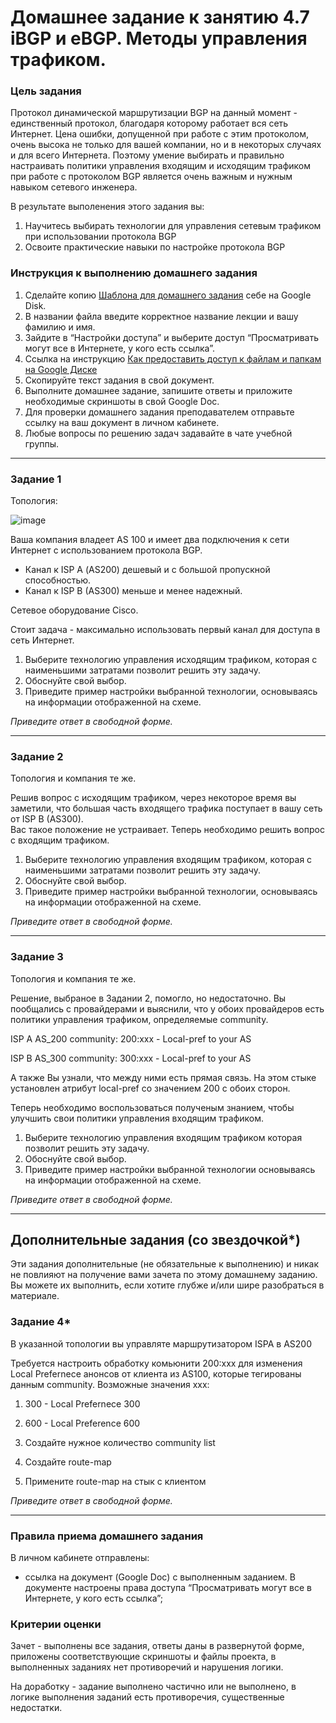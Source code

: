 # Домашнее задание к занятию 4.7 iBGP и eBGP. Методы управления трафиком.

### Цель задания

Протокол динамической маршрутизации BGP на данный момент - единственный протокол, благодаря которому работает вся сеть Интернет. Цена ошибки, допущенной при работе с этим протоколом, очень высока не только для вашей компании, но и в некоторых случаях и для всего Интернета. Поэтому умение выбирать и правильно настраивать политики управления входящим и исходящим трафиком при работе с протоколом BGP является очень важным и нужным навыком сетевого инженера.

В результате выполенения этого задания вы:
1. Научитесь выбирать технологии для управления сетевым трафиком при использовании протокола BGP
2. Освоите практические навыки по настройке протокола BGP

### Инструкция к выполнению домашнего задания

1. Сделайте копию [Шаблона для домашнего задания](https://docs.google.com/document/d/1youKpKm_JrC0UzDyUslIZW2E2bIv5OVlm_TQDvH5Pvs/edit) себе на Google Disk.
2. В названии файла введите корректное название лекции и вашу фамилию и имя.
3. Зайдите в “Настройки доступа” и выберите доступ “Просматривать могут все в Интернете, у кого есть ссылка”.
4. Ссылка на инструкцию [Как предоставить доступ к файлам и папкам на Google Диске](https://support.google.com/docs/answer/2494822?hl=ru&co=GENIE.Platform%3DDesktop)
5. Скопируйте текст задания в свой документ.
6. Выполните домашнее задание, запишите ответы и приложите необходимые скриншоты в свой Google Doc.
7. Для проверки домашнего задания преподавателем отправьте ссылку на ваш документ в личном кабинете.
8. Любые вопросы по решению задач задавайте в чате учебной группы.

------

### Задание 1

Топология:

![image](https://user-images.githubusercontent.com/46966420/162039656-bdd6cf34-1946-4e40-9ea7-edf602761a77.png)


Ваша компания владеет AS 100 и имеет два подключения к сети Интернет с использованием протокола BGP. 
- Канал к ISP А (AS200) дешевый и с большой пропускной способностью. 
- Канал к ISP B (AS300) меньше и менее надежный.  

Сетевое оборудование Cisco.

Стоит задача - максимально использовать первый канал для доступа в сеть Интернет.

1. Выберите технологию управления исходящим трафиком, которая с наименьшими затратами позволит решить эту задачу. 
2. Обоснуйте свой выбор.
3. Приведите пример настройки выбранной технологии, основываясь на информации отображенной на схеме.

*Приведите ответ в свободной форме.*

---

### Задание 2

Топология и компания те же.

Решив вопрос с исходящим трафиком, через некоторое время вы заметили, что большая часть входящего трафика поступает в вашу сеть от ISP B (AS300).   
Вас такое положение не устраивает. Теперь необходимо решить вопрос с входящим трафиком.

1. Выберите технологию управления входящим трафиком, которая с наименьшими затратами позволит решить эту задачу. 
2. Обоснуйте свой выбор.
3. Приведите пример настройки выбранной технологии, основываясь на информации отображенной на схеме.

*Приведите ответ в свободной форме.*

---

### Задание 3

Топология и компания те же.

Решение, выбраное в Задании 2, помогло, но недостаточно. Вы пообщались с провайдерами и выяснили, что у обоих провайдеров есть политики управления трафиком, определяемые community. 

ISP A AS_200 community:
200:xxx - Local-pref to your AS

ISP B AS_300 community:
300:xxx - Local-pref to your AS

А также Вы узнали, что между ними есть прямая связь. На этом стыке установлен атрибут local-pref со значением 200 с обоих сторон. 

Теперь необходимо воспользоваться полученым знанием, чтобы улучшить свои политики управления входящим трафиком.

1. Выберите технологию управления входящим трафиком которая позволит решить эту задачу. 
2. Обоснуйте свой выбор.
3. Приведите пример настройки выбранной технологии основываясь на информации отображенной на схеме.

*Приведите ответ в свободной форме.*

---

## Дополнительные задания (со звездочкой*)

Эти задания дополнительные (не обязательные к выполнению) и никак не повлияют на получение вами зачета по этому домашнему заданию. Вы можете их выполнить, если хотите глубже и/или шире разобраться в материале.

### Задание 4*

В указанной топологии вы управляте маршрутизатором ISPA в AS200

Требуется настроить обработку комьюнити 200:xxx для изменения Local Prefernece анонсов от клиента из AS100, которые тегированы данным community. 
Возможные значения xxx:
1. 300 - Local Prefernece 300
2. 600 - Local Preference 600 

1. Создайте нужное количество community list 
2. Создайте route-map
3. Примените route-map на стык с клиентом

*Приведите ответ в свободной форме.*

---

### Правила приема домашнего задания

В личном кабинете отправлены:
- ссылка на документ (Google Doc) с выполненным заданием. В документе настроены права доступа “Просматривать могут все в Интернете, у кого есть ссылка”;

### Критерии оценки

Зачет - выполнены все задания, ответы даны в развернутой форме, приложены соответствующие скриншоты и файлы проекта, в выполненных заданиях нет противоречий и нарушения логики.

На доработку - задание выполнено частично или не выполнено, в логике выполнения заданий есть противоречия, существенные недостатки.
